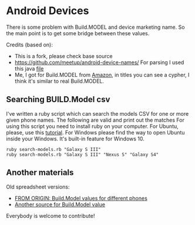 Android Devices
===============
There is some problem with Build.MODEL and device marketing name. So the main point is to get some bridge between these values. 

Credits (based on):
 
 * This is a fork, please check base source
 * https://github.com/meetup/android-device-names/ For parsing I used this java [file](https://gist.github.com/maxml/7452b03e1fd30be56a6eed38eaf46d83)
 * Me, I got for Build.MODEL from [Amazon](https://www.amazon.com/s/ref=nb_sb_noss_2/140-7302758-2462514?url=search-alias%3Dmobile&field-keywords=oneplus+6+&sprefix=oneplu%2Cmobile%2C235&crid=3SGL5DMQKLOB6), in titles you can see a cypher, I think it's similar to real Build.MODEL. 

Searching BUILD.Model csv
-------------------------

I've written a ruby script which can search the models CSV for one or more given phone names. The following are valid and print out the matches
For using this script you need to install ruby on your computer. For Ubuntu, please, use this [tutorial](https://www.digitalocean.com/community/tutorials/how-to-install-ruby-and-set-up-a-local-programming-environment-on-ubuntu-16-04). 
For Windows please find the way to open Ubuntu inside your Windows. It's built-in feature for Windows 10. 

    ruby search-models.rb "Galaxy S III"
    ruby search-models.rb "Galaxy S III" "Nexus S" "Galaxy S4"

Another materials 
-------------------------
Old spreadsheet versions:

 * [FROM ORIGIN: Build.Model values for different phones](https://docs.google.com/spreadsheet/ccc?key=0Argh_eVbu2eZdE5uRmtISXJuSk5MT1FvTmNMWkxlX1E)
 * [Another source for Build.Model value](https://github.com/meetup/android-device-names/blob/master/android_models.properties)

Everybody is welcome to contribute!


